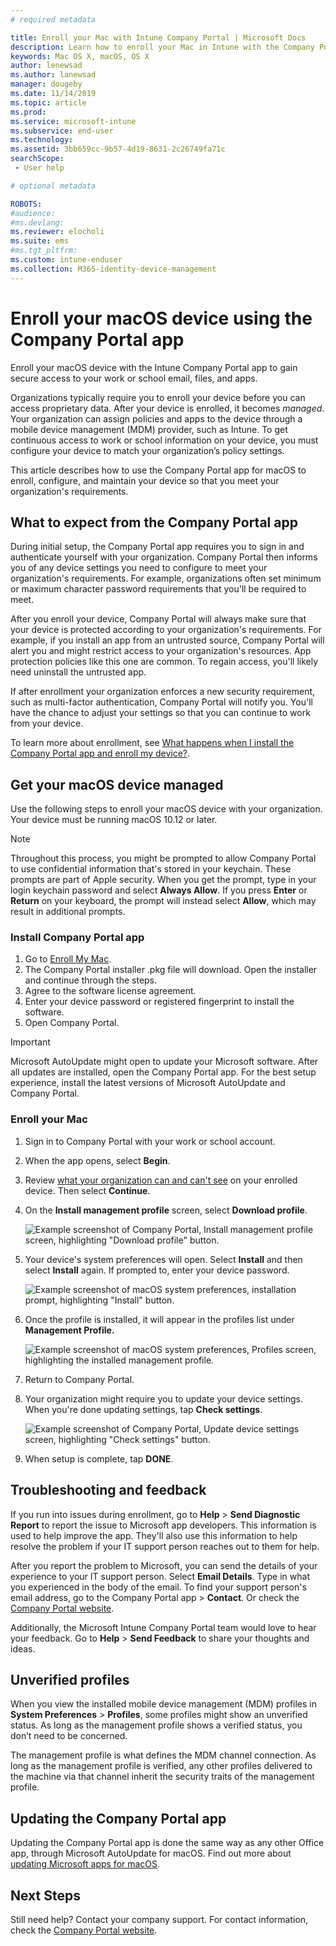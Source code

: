 ```yaml
---
# required metadata

title: Enroll your Mac with Intune Company Portal | Microsoft Docs
description: Learn how to enroll your Mac in Intune with the Company Portal app.
keywords: Mac OS X, macOS, OS X
author: lenewsad
ms.author: lanewsad
manager: dougeby
ms.date: 11/14/2019
ms.topic: article
ms.prod:
ms.service: microsoft-intune
ms.subservice: end-user
ms.technology:
ms.assetid: 3bb659cc-9b57-4d19-8631-2c26749fa71c
searchScope:
 - User help

# optional metadata

ROBOTS:  
#audience:
#ms.devlang:
ms.reviewer: elocholi
ms.suite: ems
#ms.tgt_pltfrm:
ms.custom: intune-enduser
ms.collection: M365-identity-device-management
---
```


# Enroll your macOS device using the Company Portal app  

Enroll your macOS device with the Intune Company Portal app to gain secure access to your work or school email, files, and apps.

Organizations typically require you to enroll your device before you can access proprietary data. After your device is enrolled, it becomes *managed*. Your organization can assign policies and apps to the device through a mobile device management (MDM) provider, such as Intune. To get continuous access to work or school information on your device, you must configure your device to match your organization’s policy settings.  

This article describes how to use the Company Portal app for macOS to enroll, configure, and maintain your device so that you meet your organization's requirements.  


## What to expect from the Company Portal app

During initial setup, the Company Portal app requires you to sign in and authenticate yourself with your organization. Company Portal then informs you of any device settings you need to configure to meet your organization's requirements. For example, organizations often set minimum or maximum character password requirements that you'll be required to meet.    

After you enroll your device, Company Portal will always make sure that your device is protected according to your organization's requirements. For example, if you install an app from an untrusted source, Company Portal will alert you and might restrict access to your organization's resources. App protection policies like this one are common. To regain access, you'll likely need uninstall the untrusted app. 

If after enrollment your organization enforces a new security requirement, such as multi-factor authentication, Company Portal will notify you. You'll have the chance to adjust your settings so that you can continue to work from your device.  

To learn more about enrollment, see [What happens when I install the Company Portal app and enroll my device?](what-happens-if-you-install-the-Company-Portal-app-and-enroll-your-device-in-intune-macos.md).  

## Get your macOS device managed  
Use the following steps to enroll your macOS device with your organization. Your device must be running macOS 10.12 or later.   

> [!NOTE]
> Throughout this process, you might be prompted to allow Company Portal to use confidential information that's stored in your keychain. These prompts are part of Apple security. When you get the prompt, type in your login keychain password and select **Always Allow**. If you press **Enter** or **Return** on your keyboard, the prompt will instead select **Allow**, which may result in additional prompts.  

### Install Company Portal app  
1. Go to [Enroll My Mac](https://go.microsoft.com/fwlink/?linkid=853070).  
2. The Company Portal installer .pkg file will download. Open the installer and continue through the steps. 
3. Agree to the software license agreement. 
4. Enter your device password or registered fingerprint to install the software.  
5. Open Company Portal. 

> [!IMPORTANT]
> Microsoft AutoUpdate might open to update your Microsoft software. After all updates are installed, open the Company Portal app. For the best setup experience, install the latest versions of Microsoft AutoUpdate and Company Portal.  


### Enroll your Mac  


1. Sign in to Company Portal with your work or school account.  
2. When the app opens, select **Begin**.  
3. Review [what your organization can and can't see](what-info-can-your-company-see-when-you-enroll-your-device-in-intune.md) on your enrolled device. Then select **Continue**.  
4. On the **Install management profile** screen, select **Download profile**.   

    ![Example screenshot of Company Portal, Install management profile screen, highlighting "Download profile" button.](./media/install-mgmt-profile-mac-1911.PNG)   
5. Your device's system preferences will open. Select **Install** and then select **Install** again. If prompted to, enter your device password.  

    ![Example screenshot of macOS system preferences, installation prompt, highlighting "Install" button.](./media/system-preference-install-1911.PNG)  
6. Once the profile is installed, it will appear in the profiles list under **Management Profile.**  

   ![Example screenshot of macOS system preferences, Profiles screen, highlighting the installed management profile.](./media/system-preference-verify-1911.PNG)   
7. Return to Company Portal.   
8. Your organization might require you to update your device settings. When you're done updating settings, tap **Check settings**.  

    ![Example screenshot of Company Portal, Update device settings screen, highlighting "Check settings" button.](./media/update-settings-mac-1911.PNG)  
9. When setup is complete, tap **DONE**.  


 ## Troubleshooting and feedback   

If you run into issues during enrollment, go to **Help** > **Send Diagnostic Report** to report the issue to Microsoft app developers. This information is used to help improve the app. They'll also use this information to help resolve the problem if your IT support person reaches out to them for help.  

After you report the problem to Microsoft, you can send the details of your experience to your IT support person. Select **Email Details**. Type in what you experienced in the body of the email. To find your support person's email address, go to the Company Portal app > **Contact**. Or check the [Company Portal website](https://go.microsoft.com/fwlink/?linkid=2010980).  
 

Additionally, the Microsoft Intune Company Portal team would love to hear your feedback. Go to **Help** > **Send Feedback** to share your thoughts and ideas.  

## Unverified profiles  
When you view the installed mobile device management (MDM) profiles in **System Preferences** > **Profiles**, some profiles might show an unverified status. As long as the management profile shows a verified status, you don’t need to be concerned.  

The management profile is what defines the MDM channel connection. As long as the management profile is verified, any other profiles delivered to the machine via that channel inherit the security traits of the management profile.   

## Updating the Company Portal app

Updating the Company Portal app is done the same way as any other Office app, through Microsoft AutoUpdate for macOS. Find out more about [updating Microsoft apps for macOS](https://support.office.com/article/Check-for-Office-for-Mac-updates-automatically-bfd1e497-c24d-4754-92ab-910a4074d7c1).  

## Next Steps  
Still need help? Contact your company support. For contact information, check the [Company Portal website](https://go.microsoft.com/fwlink/?linkid=2010980).   


